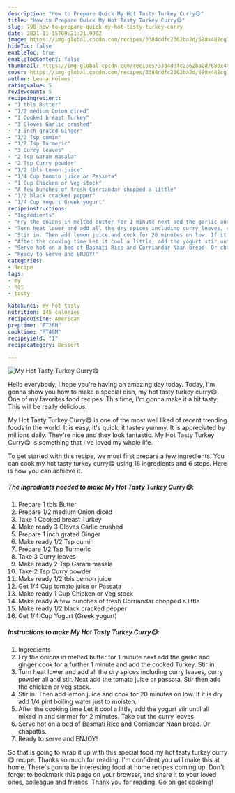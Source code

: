 ```yaml
---
description: "How to Prepare Quick My Hot Tasty Turkey Curry😋"
title: "How to Prepare Quick My Hot Tasty Turkey Curry😋"
slug: 798-how-to-prepare-quick-my-hot-tasty-turkey-curry
date: 2021-11-15T09:21:21.999Z
image: https://img-global.cpcdn.com/recipes/3384ddfc2362ba2d/680x482cq70/my-hot-tasty-turkey-curry-recipe-main-photo.jpg
hideToc: false
enableToc: true
enableTocContent: false
thumbnail: https://img-global.cpcdn.com/recipes/3384ddfc2362ba2d/680x482cq70/my-hot-tasty-turkey-curry-recipe-main-photo.jpg
cover: https://img-global.cpcdn.com/recipes/3384ddfc2362ba2d/680x482cq70/my-hot-tasty-turkey-curry-recipe-main-photo.jpg
author: Leona Holmes
ratingvalue: 5
reviewcount: 5
recipeingredient:
- "1 tbls Butter"
- "1/2 medium Onion diced"
- "1 Cooked breast Turkey"
- "3 Cloves Garlic crushed"
- "1 inch grated Ginger"
- "1/2 Tsp cumin"
- "1/2 Tsp Turmeric"
- "3 Curry leaves"
- "2 Tsp Garam masala"
- "2 Tsp Curry powder"
- "1/2 tbls Lemon juice"
- "1/4 Cup tomato juice or Passata"
- "1 Cup Chicken or Veg stock"
- "A few bunches of fresh Corriandar chopped a little"
- "1/2 black cracked pepper"
- "1/4 Cup Yogurt Greek yogurt"
recipeinstructions:
- "Ingredients"
- "Fry the onions in melted butter for 1 minute next add the garlic and ginger cook for a further 1 minute and add the cooked Turkey. Stir in."
- "Turn heat lower and add all the dry spices including curry leaves, curry powder all and stir. Next add the tomato juice or passata. Stir then add the chicken or veg stock."
- "Stir in. Then add lemon juice.and cook for 20 minutes on low. If it is dry add 1/4 pint boiling water just to moisten."
- "After the cooking time Let it cool a little, add the yogurt stir until all mixed in and simmer for 2 minutes. Take out the curry leaves."
- "Serve hot on a bed of Basmati Rice and Corriandar Naan bread. Or chapattis."
- "Ready to serve and ENJOY!"
categories:
- Recipe
tags:
- my
- hot
- tasty

katakunci: my hot tasty 
nutrition: 145 calories
recipecuisine: American
preptime: "PT26M"
cooktime: "PT40M"
recipeyield: "1"
recipecategory: Dessert

---
```



![My Hot Tasty Turkey Curry😋](https://img-global.cpcdn.com/recipes/3384ddfc2362ba2d/680x482cq70/my-hot-tasty-turkey-curry-recipe-main-photo.jpg)

Hello everybody, I hope you're having an amazing day today. Today, I'm gonna show you how to make a special dish, my hot tasty turkey curry😋. One of my favorites food recipes. This time, I'm gonna make it a bit tasty. This will be really delicious.



My Hot Tasty Turkey Curry😋 is one of the most well liked of recent trending foods in the world. It is easy, it's quick, it tastes yummy. It is appreciated by millions daily. They're nice and they look fantastic. My Hot Tasty Turkey Curry😋 is something that I've loved my whole life.


To get started with this recipe, we must first prepare a few ingredients. You can cook my hot tasty turkey curry😋 using 16 ingredients and 6 steps. Here is how you can achieve it.

<!--inarticleads1-->

##### The ingredients needed to make My Hot Tasty Turkey Curry😋:

1. Prepare 1 tbls Butter
1. Prepare 1/2 medium Onion diced
1. Take 1 Cooked breast Turkey
1. Make ready 3 Cloves Garlic crushed
1. Prepare 1 inch grated Ginger
1. Make ready 1/2 Tsp cumin
1. Prepare 1/2 Tsp Turmeric
1. Take 3 Curry leaves
1. Make ready 2 Tsp Garam masala
1. Take 2 Tsp Curry powder
1. Make ready 1/2 tbls Lemon juice
1. Get 1/4 Cup tomato juice or Passata
1. Make ready 1 Cup Chicken or Veg stock
1. Make ready A few bunches of fresh Corriandar chopped a little
1. Make ready 1/2 black cracked pepper
1. Get 1/4 Cup Yogurt (Greek yogurt)




<!--inarticleads2-->

##### Instructions to make My Hot Tasty Turkey Curry😋:

1. Ingredients
1. Fry the onions in melted butter for 1 minute next add the garlic and ginger cook for a further 1 minute and add the cooked Turkey. Stir in.
1. Turn heat lower and add all the dry spices including curry leaves, curry powder all and stir. Next add the tomato juice or passata. Stir then add the chicken or veg stock.
1. Stir in. Then add lemon juice.and cook for 20 minutes on low. If it is dry add 1/4 pint boiling water just to moisten.
1. After the cooking time Let it cool a little, add the yogurt stir until all mixed in and simmer for 2 minutes. Take out the curry leaves.
1. Serve hot on a bed of Basmati Rice and Corriandar Naan bread. Or chapattis.
1. Ready to serve and ENJOY!



So that is going to wrap it up with this special food my hot tasty turkey curry😋 recipe. Thanks so much for reading. I'm confident you will make this at home. There's gonna be interesting food at home recipes coming up. Don't forget to bookmark this page on your browser, and share it to your loved ones, colleague and friends. Thank you for reading. Go on get cooking!
